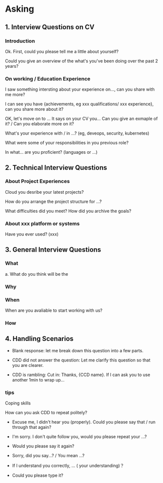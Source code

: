 # Asking

## 1. Interview Questions on CV

### Introduction

Ok. First, could you please tell me a little about yourself?

Could you give an overview of the what's you've been doing over the past 2 years?

### On working / Education Experience

I saw something intersting about your experience on..., can you share with me more?

I can see you have {achievements, eg xxx qualifications/ xxx experience}, can you share more about it?

OK, let's move on to ...
It says on your CV you...
Can you give an exmaple of it?  / Can you elaborate more on it?

What's  your experience with / in ...?  (eg, deveops, security, kubernetes)

What were some of your responsibilities in you previous role?

In what... are you proficient? (languages or ...)

## 2. Technical Interview Questions

### About Project Experiences

Cloud you desribe your latest projects?

How do you arrange the project structure for ...?

What difficulties did you meet?  How did you archive the goals?

### About xxx platform or systems

Have you ever used? (xxx)

## 3. General Interview Questions

### What

a. What do you think will be the 

### Why

### When

When are you avaliable to start working with us?

### How 


## 4. Handling Scenarios

- Blank response: let me break down this question into a few parts.

- CDD did not answer the question: Let me clarify this question so that you are clearer.

- CDD is rambling: Cut in: Thanks, {CCD name}. If I can ask you to use another 1min to wrap up...


### tips
Coping skills

How can you ask CDD to repeat politely?

- Excuse me, I didn't hear you (properly). Could you please say that / run through that again?

- I'm sorry.  I don't quite follow you, would you please repeat your ...?

- Would you please say it again?

- Sorry, did you say...? / You mean ...?

- If I understand you correctly, ... ( your understanding)？

- Could you please type it?